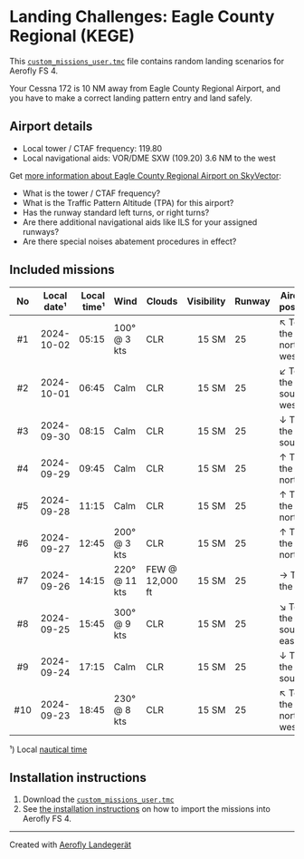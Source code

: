 # Landing Challenges: Eagle County Regional (KEGE)

This [`custom_missions_user.tmc`](./custom_missions_user.tmc) file contains random landing scenarios for Aerofly FS 4.

Your Cessna 172 is 10 NM away from Eagle County Regional Airport, and you have to make a correct landing pattern entry and land safely.

## Airport details

- Local tower / CTAF frequency: 119.80
- Local navigational aids: VOR/DME SXW (109.20) 3.6 NM to the west

Get [more information about Eagle County Regional Airport on SkyVector](https://skyvector.com/airport/KEGE):

- What is the tower / CTAF frequency?
- What is the Traffic Pattern Altitude (TPA) for this airport?
- Has the runway standard left turns, or right turns?
- Are there additional navigational aids like ILS for your assigned runways?
- Are there special noises abatement procedures in effect?

## Included missions

| No  | Local date¹ | Local time¹ | Wind          | Clouds          | Visibility | Runway | Aircraft position    |
| :-: | ----------- | ----------: | ------------- | --------------- | ---------: | ------ | -------------------- |
| #1  | 2024-10-02  |       05:15 | 100° @ 3 kts  | CLR             |      15 SM | 25     | ↖ To the north-west |
| #2  | 2024-10-01  |       06:45 | Calm          | CLR             |      15 SM | 25     | ↙ To the south-west |
| #3  | 2024-09-30  |       08:15 | Calm          | CLR             |      15 SM | 25     | ↓ To the south       |
| #4  | 2024-09-29  |       09:45 | Calm          | CLR             |      15 SM | 25     | ↑ To the north       |
| #5  | 2024-09-28  |       11:15 | Calm          | CLR             |      15 SM | 25     | ↑ To the north       |
| #6  | 2024-09-27  |       12:45 | 200° @ 3 kts  | CLR             |      15 SM | 25     | ↑ To the north       |
| #7  | 2024-09-26  |       14:15 | 220° @ 11 kts | FEW @ 12,000 ft |      15 SM | 25     | → To the east        |
| #8  | 2024-09-25  |       15:45 | 300° @ 9 kts  | CLR             |      15 SM | 25     | ↘ To the south-east |
| #9  | 2024-09-24  |       17:15 | Calm          | CLR             |      15 SM | 25     | ↓ To the south       |
| #10 | 2024-09-23  |       18:45 | 230° @ 8 kts  | CLR             |      15 SM | 25     | ↖ To the north-west |

¹) Local [nautical time](https://en.wikipedia.org/wiki/Nautical_time)

## Installation instructions

1. Download the [`custom_missions_user.tmc`](./custom_missions_user.tmc)
2. See [the installation instructions](https://fboes.github.io/aerofly-missions/docs/generic-installation.html) on how to import the missions into Aerofly FS 4.

---

Created with [Aerofly Landegerät](https://github.com/fboes/aerofly-patterns)
